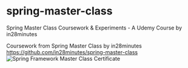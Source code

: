 # spring-master-class
Spring Master Class Coursework & Experiments - A Udemy Course by in28minutes

Coursework from Spring Master Class by in28minutes
https://github.com/in28minutes/spring-master-class
![Spring Framework Master Class Certificate](https://user-images.githubusercontent.com/104085258/165108060-ca832aa6-57c4-4cd2-863c-23c5063d7ab5.jpg)
